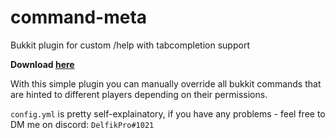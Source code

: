 # command-meta
Bukkit plugin for custom /help with tabcompletion support

**Download [here](https://github.com/DelfikPro/command-meta/releases/tag/v1.0.0)**

With this simple plugin you can manually override all bukkit commands that are hinted to different players depending on their permissions.

`config.yml` is pretty self-explainatory, if you have any problems - feel free to DM me on discord: `DelfikPro#1021`
